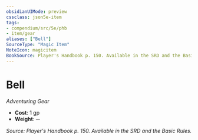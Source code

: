 ```yaml
---
obsidianUIMode: preview
cssclass: json5e-item
tags:
- compendium/src/5e/phb
- item/gear
aliases: ["Bell"]
SourceType: "Magic Item"
NoteIcon: magicitem
BookSource: Player's Handbook p. 150. Available in the SRD and the Basic Rules.
---
```

# Bell
*Adventuring Gear*  

- **Cost**: 1 gp
- **Weight**: ⏤

*Source: Player's Handbook p. 150. Available in the SRD and the Basic Rules.*